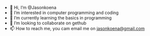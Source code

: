 - 👋 Hi, I’m @Jasonkoena
- 👀 I’m interested in computer programming and coding
- 🌱 I’m currently learning the basics in programming 
- 💞️ I’m looking to collaborate on gethub
- 📫 How to reach me, you cam email me on jasonkoena@gmail.com

<!---
Jasonkoena/Jasonkoena is a ✨ special ✨ repository because its `README.md` (this file) appears on your GitHub profile.
You can click the Preview link to take a look at your changes.
--->
